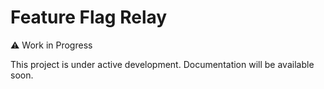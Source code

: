 # Feature Flag Relay
⚠️ Work in Progress

This project is under active development. Documentation will be available soon.
